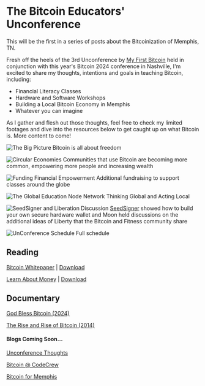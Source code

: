 # The Bitcoin Educators' Unconference

This will be the first in a series of posts about the Bitcoinization of Memphis, TN.

Fresh off the heels of the 3rd Unconference by [My First Bitcoin](https://myfirstbitcoin.io) held in conjunction with this year's Bitcoin 2024 conference in Nashville, I'm excited to share my thoughts, intentions and goals in teaching Bitcoin, including:

- Financial Literacy Classes
- Hardware and Software Workshops
- Building a Local Bitcoin Economy in Memphis
- Whatever you can imagine

As I gather and flesh out those thoughts, feel free to check my limited footages and dive into the resources below to get caught up on what Bitcoin is. More content to come!

<!-- Some more visible online Bitcoin spaces can be way more memetic than they are formal, and while that speaks to me, translating that to the general public and the elders hasn't gone as well so far. Financial literacy and empowerment is at the heart of what Bitcoin offers; anything else really will be icing on the cake. -->

![The Big Picture](/Imgs/DJ/Unconference/BiggerPicture.jpg  "The Big Picture of Bitcoin")
Bitcoin is all about freedom

![Circular Economies](/Imgs/DJ/Unconference/Circular_Economies.jpg  "Bitcoin Economies")
Communities that use Bitcoin are becoming more common, empowering more people and increasing wealth

![Funding Financial Empowerment](/Imgs/DJ/Unconference/Education_Node_Grant.jpg  "Fund Education")
Additional fundraising to support classes around the globe

![The Global Education Node Network](/Imgs/DJ/Unconference/Node_Network.jpg  "Network")
Thinking Global and Acting Local

![SeedSigner and Liberation Discussion](/Imgs/DJ/Unconference/SeedSigner&Liberation_Discussions.jpg  "Unconference Sessions")
[SeedSigner](https://seedsigner.com) showed how to build your own secure hardware wallet and Moon held discussions on the additional ideas of Liberty that the Bitcoin and Fitness community share

![UnConference Schedule](/Imgs/DJ/Unconference/UnSchedule.jpg  "UnSchedule")
Full schedule


## Reading

[Bitcoin Whitepaper](https://bitcoin.org/bitcoin.pdf)   |    [Download](./bitcoin.pdf)

[Learn About Money](https://github.com/MyFirstBitcoin/Bitcoin-Diploma-2024/)    |    [Download](./BitcoinDiploma2024.pdf)

## Documentary

[God Bless Bitcoin (2024)](https://youtu.be/b4xuRZYLpgk?si=MFpcU1kkvO7Hqxhl)

[The Rise and Rise of Bitcoin (2014)](https://youtu.be/Ew5XMjaXTF4?si=fh2mT7uCkIpY-3MU)


#### Blogs Coming Soon...

[Unconference Thoughts](./Bitcoin/Unconference.md)

[Bitcoin @ CodeCrew](./Bitcoin/CodeCrew.md)

[Bitcoin for Memphis](./Bitcoin/btcmem.md)
